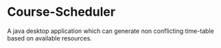 # Course-Scheduler
A java desktop application which can generate non conflicting time-table based on available resources.
